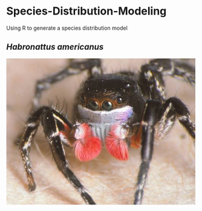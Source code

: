 # Species-Distribution-Modeling

Using R to generate a species distribution model

## *Habronattus americanus*

![Habronattus americanus - a jumping spider with elaborate courtship dances!](images/Habronattus_americanus.jpg)


